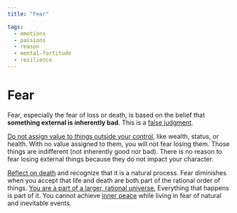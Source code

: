 ```yaml
---
title: "Fear"

tags:
  - emotions
  - passions
  - reason
  - mental-fortitude
  - resilience
---
```


# Fear

Fear, especially the fear of loss or death, is based on the belief that
**something external is inherently bad**. This is a [false
judgment](passions-irrational-judgments.md).

[Do not assign value to things outside your control](detachment-externals.md),
like wealth, status, or health. With no value assigned to them, you will not
fear losing them. Those things are indifferent (not inherently good nor bad).
There is no reason to fear losing external things because they do not impact
your character.

[Reflect on death](reflecting-death.md) and recognize that it is a natural
process. Fear diminishes when you accept that life and death are both part of
the rational order of things. [You are a part of a larger, rational
universe.](global-citizenship.md) Everything that happens is part of it. You
cannot achieve [inner peace](inner-peace.md) while living in fear of
natural and inevitable events.
